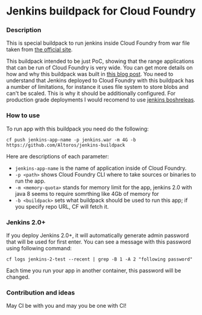 # Jenkins buildpack for Cloud Foundry

### Description

This is special buildpack to run jenkins inside Cloud Foundry from war file taken from [the official site](http://mirrors.jenkins-ci.org/war/latest/jenkins.war). 

This buildpack intended to be just PoC, showing that the range applications that can be run of Cloud Foundry is very wide. You can get more details on how and why this buildpack was built in [this blog post](http://blog.altoros.com/creating-a-custom-cloud-foundry-buildpack-from-scratch-whats-under-the-hood.html). You need to understand that Jenkins deployed to Cloud Foundry with this buildpack has a number of limitations, for instance it uses file system to store blobs and can't be scaled. This is why it should be additionally configured. For production grade deployments I would recomend to use [jenkins boshreleas](https://github.com/cloudfoundry-community/jenkins-boshrelease).

### How to use

To run app with this buildpack you need do the following: 

```
cf push jenkins-app-name -p jenkins.war -m 4G -b https://github.com/Altoros/jenkins-buildpack
```

Here are descriptions of each parameter:

* `jenkins-app-name` is the name of application inside of Cloud Foundry.
* `-p <path>` shows Cloud Foundry CLI where to take sources or binaries to run the app.
* `-m <memory-quota>` stands for memory limit for the app, jenkins 2.0 with java 8 seems to require somrthing like 4Gb of memory for 
* `-b <buildpack>` sets what buildpack should be used to run this app; if you specify repo URL, CF will fetch it.

### Jenkins 2.0+

If you deploy Jenkins 2.0+, it will automatically generate admin password that will be used for first enter. You can see a message with this password using following command:

```
cf logs jenkins-2-test --recent | grep -B 1 -A 2 "following password"
```

Each time you run your app in another container, this password will be changed.

### Contribution and ideas


May CI be with you and may you be one with CI!
